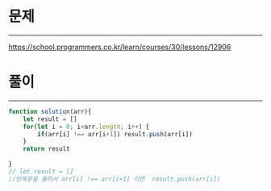 # 문제
---
https://school.programmers.co.kr/learn/courses/30/lessons/12906

# 풀이
---
```jsx
function solution(arr){
    let result = []
    for(let i = 0; i<arr.length; i++) {
        if(arr[i] !== arr[i+1]) result.push(arr[i])
    }
    return result
    
}
// let result = []
//반복문을 돌려서 arr[i] !== arr[i+1] 이면  result.push(arr[i])

```
